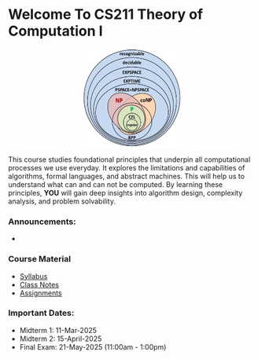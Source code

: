 # Welcome To CS211 Theory of Computation I

<p align="center">
  <img src="Complexity-classes-diagram.jpg" alt="Language Classes" width="200" height="200">
</p>

This course studies foundational principles that underpin all computational processes we use everyday. It explores the limitations and capabilities of algorithms, formal languages, and abstract machines. This will help us to understand what can and can not be computed. By learning these principles, **YOU** will gain deep insights into algorithm design, complexity analysis, and problem solvability. 



### Announcements:
- 

### Course Material
- [Syllabus](Syllabus.md)
- [Class Notes](Class_notes)
- [Assignments](Assignments)

### Important Dates: 
- Midterm 1: 11-Mar-2025 
- Midterm 2: 15-April-2025 
- Final Exam: 21-May-2025 (11:00am - 1:00pm) 
